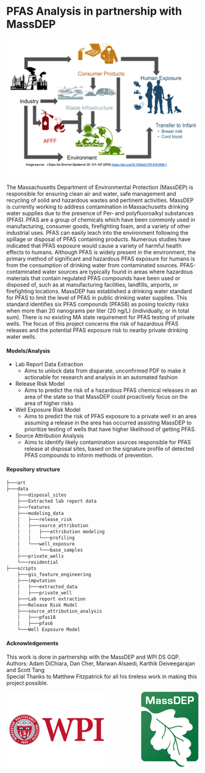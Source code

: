 # PFAS Analysis in partnership with MassDEP
<p align="center">
    <img src='./art/PFAS.PNG'></img>
</p>

The Massachusetts Department of Environmental Protection (MassDEP) is responsible for ensuring clean air and water, safe management and recycling of solid and hazardous wastes and pertinent activities. MassDEP is currently working to address contamination in Massachusetts drinking water supplies due to the presence of Per- and polyfluoroalkyl substances (PFAS). PFAS are a group of chemicals which have been commonly used in manufacturing, consumer goods, firefighting foam, and a variety of other industrial uses. PFAS can easily leach into the environment following the spillage or disposal of PFAS containing products. Numerous studies have indicated that PFAS exposure would cause a variety of harmful health effects to humans. Although PFAS is widely present in the environment, the primary method of significant and hazardous PFAS exposure for humans is from the consumption of drinking water from contaminated sources. PFAS-contaminated water sources are typically found in areas where hazardous materials that contain regulated PFAS compounds have been used or disposed of, such as at manufacturing facilities, landfills, airports, or firefighting locations. MassDEP has established a drinking water standard for PFAS to limit the level of PFAS in public drinking water supplies. This standard identifies six PFAS compounds (PFAS6) as posing toxicity risks when more than 20 nanograms per liter (20 ng/L) (individually, or in total sum). There is no existing MA state requirement for PFAS testing of private wells. The focus of this project concerns the risk of hazardous PFAS releases and the potential PFAS exposure risk to nearby private drinking water wells. 

#### Models/Analysis
- Lab Report Data Extraction
    - Aims to unlock data from disparate, unconfirmed PDF to make it actionable for research and analysis in an automated fashion
- Release Risk Model
    - Aims to predict the risk of a hazardous PFAS chemical releases in an area of the state so that MassDEP could proactively focus on the area of higher risks
- Well Exposure Risk Model 
    - Aims to predict the risk of PFAS exposure to a private well in an area assuming a release in the area has occurred assisting MassDEP to prioritize testing of wells that have higher likelihood of getting PFAS. 
- Source Attribution Analysis 
    - Aims to identify likely contamination sources responsible for PFAS release at disposal sites, based on the signature profile of detected PFAS compounds to inform methods of prevention.  
#### Repository structure
~~~
├───art
├───data
    ├───disposal_sites
    ├───Extracted lab report data
    ├───features
    ├───modeling_data
    │   ├───release_risk
    │   ├───source_attribution
    │   │   ├───attribution modeling
    │   │   └───profiling
    │   └───well_exposure
    │       └───base_samples
    ├───private_wells
    └───residential
├───scripts
    ├───gis_feature_engineering
    ├───imputation
    │   ├───extracted_data
    │   ├───private_well
    ├───Lab report extraction
    ├───Release Risk Model
    ├───source_attribution_analysis
    │   ├───pfas18
    │   ├───pfas6
    └───Well Exposure Model
~~~

#### Acknowledgements
This work is done in partnership with the MassDEP and WPI DS GQP. </br>
Authors: Adam DiChiara, Dan Cher, Marwan Alsaedi, Karthik Deiveegarajan and Scott Tang </br>
Special Thanks to Matthew Fitzpatrick for all his tireless work in making this project possible.

<p>
  <img align="left" src="./art/WPI.png" height="200" />
  <img align="right" src="/art/MassDEP.png" height="200" /> 
</p>

